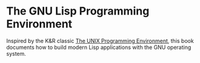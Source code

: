 # The GNU Lisp Programming Environment

Inspired by the K&R classic [The UNIX Programming Environment](https://en.wikipedia.org/wiki/The_Unix_Programming_Environment), this book documents how to build modern Lisp applications with the GNU operating system.
